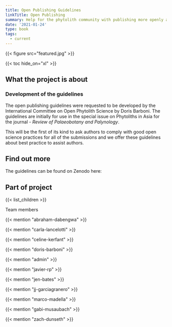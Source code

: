```yaml
---
title: Open Publishing Guidelines
linkTitle: Open Publishing
summary: Help for the phytolith community with publishing more openly and FAIRly. 
date: '2021-01-24'
type: book
tags:
  - current
---
```


{{< figure src="featured.jpg" >}}

{{< toc hide_on="xl" >}}

## What the project is about

### Development of the guidelines

The open publishing guidelines were requested to be developed by the International Committee on Open Phytolith Science by Doris Barboni. The guidelines are initially for use in the special issue on Phytoliths in Asia for the journal - *Review of Palaeobotany and Palynology*. 

This will be the first of its kind to ask authors to comply with good open science practices for all of the submissions and we offer these guidelines about best practice to assist authors.  

## Find out more

The guidelines can be found on Zenodo here: 

## Part of project

{{< list_children >}}

Team members

{{< mention "abraham-dabengwa" >}}

{{< mention "carla-lancelotti" >}}

{{< mention "celine-kerfant" >}}

{{< mention "doris-barboni" >}}

{{< mention "admin" >}}

{{< mention "javier-rp" >}}

{{< mention "jen-bates" >}}

{{< mention "jj-garciagranero" >}}

{{< mention "marco-madella" >}}

{{< mention "gabi-musaubach" >}}

{{< mention "zach-dunseth" >}}

